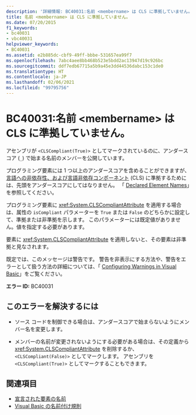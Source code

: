 ```yaml
---
description: '詳細情報: BC40031:名前 <membername> は CLS に準拠していません。'
title: 名前 <membername> は CLS に準拠していません。
ms.date: 07/20/2015
f1_keywords:
- bc40031
- vbc40031
helpviewer_keywords:
- BC40031
ms.assetid: e2b885dc-cbf9-49ff-bbbe-531657ea99f7
ms.openlocfilehash: 7abc4aee8bb468b523e5bdd2ac13947d19c926bc
ms.sourcegitcommit: ddf7edb67715a5b9a45e3dd44536dabc153c1de0
ms.translationtype: HT
ms.contentlocale: ja-JP
ms.lasthandoff: 02/06/2021
ms.locfileid: "99795756"
---
```

# <a name="bc40031-name-membername-is-not-cls-compliant"></a>BC40031:名前 \<membername> は CLS に準拠していません。

アセンブリが `<CLSCompliant(True)>` としてマークされているのに、アンダースコア (`_`) で始まる名前のメンバーを公開しています。

 プログラミング要素には 1 つ以上のアンダースコアを含めることができますが、[言語への非依存性、および言語非依存コンポーネント](../../../standard/language-independence-and-language-independent-components.md) (CLS) に準拠するためには、先頭をアンダースコアにしてはなりません。 「 [Declared Element Names](../../programming-guide/language-features/declared-elements/declared-element-names.md)」を参照してください。

 プログラミング要素に <xref:System.CLSCompliantAttribute> を適用する場合は、属性の `isCompliant` パラメーターを `True` または `False` のどちらかに設定して、準拠または非準拠を示します。 このパラメーターには既定値がありません。値を指定する必要があります。

 要素に <xref:System.CLSCompliantAttribute> を適用しないと、その要素は非準拠と見なされます。

 既定では、このメッセージは警告です。 警告を非表示にする方法や、警告をエラーとして扱う方法の詳細については、「 [Configuring Warnings in Visual Basic](/visualstudio/ide/configuring-warnings-in-visual-basic)」をご覧ください。

 **エラー ID:** BC40031

## <a name="to-correct-this-error"></a>このエラーを解決するには

- ソース コードを制御できる場合は、アンダースコアで始まらないようにメンバー名を変更します。

- メンバーの名前が変更されないようにする必要がある場合は、その定義から <xref:System.CLSCompliantAttribute> を削除するか、`<CLSCompliant(False)>` としてマークします。 アセンブリを `<CLSCompliant(True)>` としてマークすることもできます。

## <a name="see-also"></a>関連項目

- [宣言された要素の名前](../../programming-guide/language-features/declared-elements/declared-element-names.md)
- [Visual Basic の名前付け規則](../../programming-guide/program-structure/naming-conventions.md)

